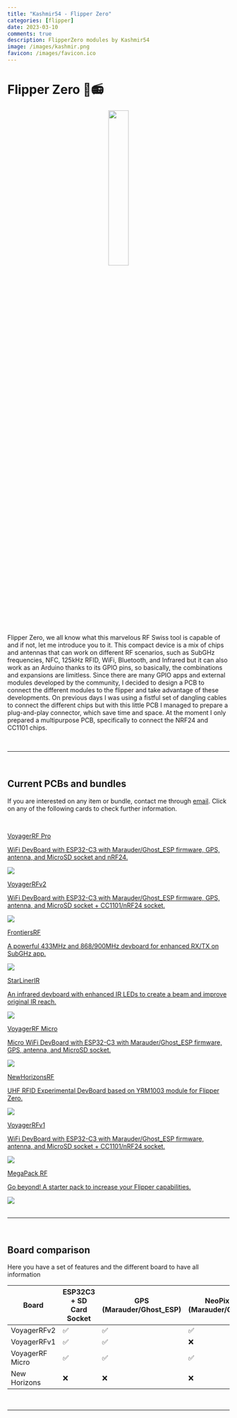 ```yaml
---
title: "Kashmir54 - Flipper Zero"
categories: [flipper]
date: 2023-03-10
comments: true
description: FlipperZero modules by Kashmir54
image: /images/kashmir.png
favicon: /images/favicon.ico
---
```


# Flipper Zero 🐬📻

<p align="center">
  <img class="head-logo" src="/images/flipper/flipper.png" width="30%"/>
</p>

Flipper Zero, we all know what this marvelous RF Swiss tool is capable of and if not, let me introduce you to it. This compact device is a mix of chips and antennas that can work on different RF scenarios, such as SubGHz frequencies, NFC, 125kHz RFID, WiFi, Bluetooth, and Infrared but it can also work as an Arduino thanks to its GPIO pins, so basically, the combinations and expansions are limitless. Since there are many GPIO apps and external modules developed by the community, I decided to design a PCB to connect the different modules to the flipper and take advantage of these developments. On previous days I was using a fistful set of dangling cables to connect the different chips but with this little PCB I managed to prepare a plug-and-play connector, which save time and space. At the moment I only prepared a multipurpose PCB, specifically to connect the NRF24 and CC1101 chips.

<br>

---

<br>


## Current PCBs and bundles

If you are interested on any item or bundle, contact me through [email](mailto:kashmir_54@hotmail.com). Click on any of the following cards to check further information.

<br>

<div class="grid-two">

<a class="box" href="/flipper/voyagerrf_pro">
  <div class="box-two">
    <p class="rodden">VoyagerRF Pro</p>
    <p>WiFi DevBoard with ESP32-C3 with Marauder/Ghost_ESP firmware, GPS, antenna, and MicroSD socket and nRF24.</p>
    <img class="main" src="/images/flipper/pro/thumbs.png">
  </div>
</a>

<a class="box" href="/flipper/voyagerrf_v2">
  <div class="box-two">
    <p class="rodden">VoyagerRFv2</p>
    <p>WiFi DevBoard with ESP32-C3 with Marauder/Ghost_ESP firmware, GPS, antenna, and MicroSD socket + CC1101/nRF24 socket.</p>
    <img class="main" src="/images/flipper/v2/thumbs.png">
  </div>
</a>

<a class="box" href="/flipper/frontiersrf">
  <div class="box-two">
    <p class="rodden">FrontiersRF</p>
    <p>A powerful 433MHz and 868/900MHz devboard for enhanced RX/TX on SubGHz app.</p>
    <img class="main" src="/images/flipper/frontiersrf/thumbs.JPG">
  </div>
</a>

<a class="box" href="/flipper/starliner">
  <div class="box-two">
    <p class="rodden">StarLinerIR</p>
    <p>An infrared devboard with enhanced IR LEDs to create a beam and improve original IR reach.</p>
    <img class="main" src="/images/flipper/starliner/thumbs.JPG">
  </div>
</a>

<a class="box" href="/flipper/voyagerrf_micro">
  <div class="box-two">
    <p class="rodden">VoyagerRF Micro</p>
    <p>Micro WiFi DevBoard with ESP32-C3 with Marauder/Ghost_ESP firmware, GPS, antenna, and MicroSD socket.</p>
    <img class="main" src="/images/flipper/micro/thumb_micro.JPG">
  </div>
</a>

<a class="box" href="/flipper/newhorizonsrf">
  <div class="box-two">
    <p class="rodden">NewHorizonsRF</p>
    <p>UHF RFID Experimental DevBoard based on YRM1003 module for Flipper Zero.</p>
    <span></span>
    <img class="main" src="/images/flipper/newhorizons/thumbs.JPG">
  </div>
</a>

<a class="box" href="/flipper/wifi">
  <div class="box-two">
    <p class="rodden">VoyagerRFv1</p>
    <p>WiFi DevBoard with ESP32-C3 with Marauder/Ghost_ESP firmware, antenna, and MicroSD socket + CC1101/nRF24 socket.</p>
    <img class="main" src="/images/flipper/voyager_white_1.jpg">
  </div>
</a>

<a class="box" href="/flipper/nrf24_board#other-stuff">
  <div class="box-two">
    <p class="rodden">MegaPack RF</p>
    <p>Go beyond! A starter pack to increase your Flipper capabilities.</p>
    <img class="main" src="/images/flipper/megapack_rf.jpg">
  </div>
</a>


</div>

<br>

---

<br>

## Board comparison

Here you have a set of features and the different board to have all information

| Board          | ESP32C3 + SD Card Socket       |   GPS (Marauder/Ghost_ESP)  |  NeoPixel LED (Marauder/Ghost_ESP) | CC1101 / nRF24 Socket | UHF Reader  | 
| -----------    | --------------------     |  -----------      |  -------------- | --------------------  | ------------------- |
| VoyagerRFv2    |             ✅     |              ✅         |      ✅         |      ✅       |      ❌     |
| VoyagerRFv1    |             ✅     |              ✅         |      ❌         |      ✅       |      ❌     |
| VoyagerRF Micro|             ✅     |              ✅         |      ✅         |      ❌       |      ❌     |
| New Horizons   |             ❌     |              ❌         |      ❌         |      ❌       |      ✅     |



<br>

---

